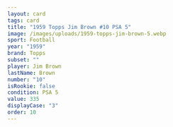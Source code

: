 ```yaml
---
layout: card
tags: card
title: "1959 Topps Jim Brown #10 PSA 5"
image: /images/uploads/1959-topps-jim-brown-5.webp
sport: Football
year: "1959"
brand: Topps
subset: ""
player: Jim Brown
lastName: Brown
number: "10"
isRookie: false
condition: PSA 5
value: 335
displayCase: "3"
order: 10
---
```

